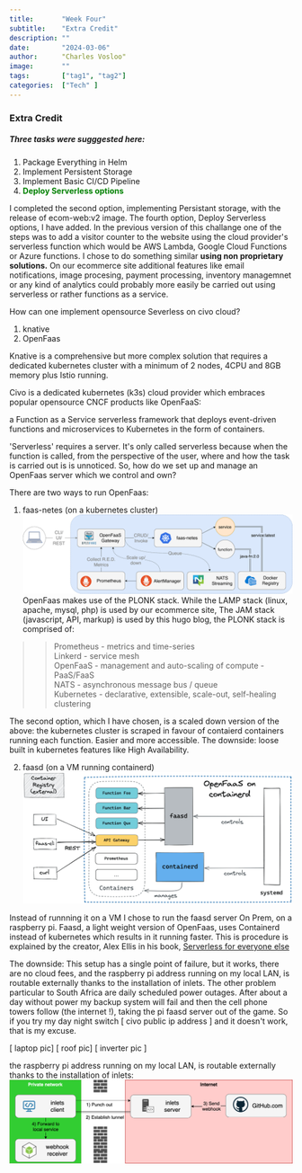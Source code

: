 ```yaml
---
title:       "Week Four"
subtitle:    "Extra Credit"
description: ""
date:        "2024-03-06"
author:      "Charles Vosloo"
image:       ""
tags:        ["tag1", "tag2"]
categories:  ["Tech" ]
---
```

### Extra Credit
##### Three tasks were sugggested here:    
     
     

1. Package Everything in Helm
2. Implement Persistent Storage
3. Implement Basic CI/CD Pipeline  
4. <span style="color:green;">**Deploy Serverless options**</span> 

I completed the second option, implementing Persistant storage, with the release of ecom-web:v2 image. 
The fourth option, Deploy Serverless options, I have added. In the previous version of this challange one of the steps was to add a visitor counter to the website using the cloud provider's serverless function which would be AWS Lambda, Google Cloud Functions or Azure functions. I chose to do something similar **using non proprietary solutions.** On our ecommerce site additional features like email notifications, image procesing, payment processing, inventory managemnet or any kind of analytics could probably more easily be carried out using serverless or rather functions as a service.



How can one implement opensource Severless on civo cloud?
1. knative 
2. OpenFaas

Knative is a comprehensive but more complex solution that requires a dedicated kubernetes cluster with a minimum of 2 nodes, 4CPU and 8GB memory plus Istio running. 

Civo is a dedicated kubernetes (k3s) cloud provider which embraces popular opensource CNCF products like OpenFaaS:  

 a Function as a Service serverless framework that deploys event-driven functions and microservices to Kubernetes in the form of containers. 

  'Serverless' requires a server. It's only called serverless because when the function is called, from the perspective of the user, where and how the task is carried out is is unnoticed. So, how do we set up and manage an OpenFaas server which we control and own?

There are two ways to run OpenFaas:
1. faas-netes (on a kubernetes cluster)
![faas-netes](/img/of-workflow.png)
OpenFaas makes use of the PLONK stack. While the LAMP stack (linux, apache, mysql, php) is used by our ecommerce site, The JAM stack (javascript, API, markup) is used by this hugo blog, the PLONK stack is comprised of:  
>>Prometheus - metrics and time-series  
>>Linkerd - service mesh   
>>OpenFaaS - management and auto-scaling of compute - PaaS/FaaS   
>>NATS - asynchronous message bus / queue   
>>Kubernetes - declarative, extensible, scale-out, self-healing clustering    

The second option, which I have chosen, is a scaled down version of the above: the kubernetes cluster is scraped in favour of contaierd containers running each function. Easier and more accessible. The downside: loose built in kubernetes features like High Availability.

2. faasd (on a VM running containerd)  
![faasd](/img/faasd-wf.png)

Instead of runnning it on a VM I chose to run the faasd server On Prem, on a raspberry pi. Faasd, a light weight version of OpenFaas, uses Containerd instead of kubernetes which results in it running faster.  This is procedure is explained by the creator, Alex Ellis in his book, [Serverless for everyone else](https://openfaas.gumroad.com/l/serverless-for-everyone-else)

  
The downside: This setup has a single point of failure, but it works, there are no cloud fees, and the raspberry pi address running on my local LAN, is routable externally thanks to the installation of inlets. The other problem particular to South Africa are daily scheduled power outages. After about a day without power my backup system will fail and then the cell phone towers follow (the internet !), taking the pi faasd server out of the game. So if you try my day night switch [ civo public ip address ] and it doesn't work, that is my excuse.

[ laptop pic]                  [ roof pic]
                               [ inverter pic ] 








the raspberry pi address running on my local LAN, is routable externally thanks to the installation of inlets: 
![inlets](/img/inlets-concept.png)







